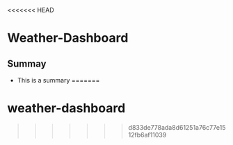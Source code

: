 <<<<<<< HEAD
# Weather-Dashboard

## Summay

- This is a summary
=======
# weather-dashboard
>>>>>>> d833de778ada8d61251a76c77e1512fb6af11039
